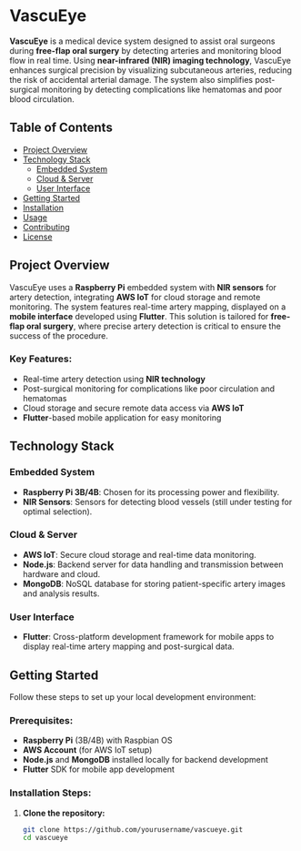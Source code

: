 # VascuEye

**VascuEye** is a medical device system designed to assist oral surgeons during **free-flap oral surgery** by detecting arteries and monitoring blood flow in real time. Using **near-infrared (NIR) imaging technology**, VascuEye enhances surgical precision by visualizing subcutaneous arteries, reducing the risk of accidental arterial damage. The system also simplifies post-surgical monitoring by detecting complications like hematomas and poor blood circulation.

## Table of Contents

- [Project Overview](#project-overview)
- [Technology Stack](#technology-stack)
  - [Embedded System](#embedded-system)
  - [Cloud & Server](#cloud--server)
  - [User Interface](#user-interface)
- [Getting Started](#getting-started)
- [Installation](#installation)
- [Usage](#usage)
- [Contributing](#contributing)
- [License](#license)

## Project Overview

VascuEye uses a **Raspberry Pi** embedded system with **NIR sensors** for artery detection, integrating **AWS IoT** for cloud storage and remote monitoring. The system features real-time artery mapping, displayed on a **mobile interface** developed using **Flutter**. This solution is tailored for **free-flap oral surgery**, where precise artery detection is critical to ensure the success of the procedure.

### Key Features:
- Real-time artery detection using **NIR technology**
- Post-surgical monitoring for complications like poor circulation and hematomas
- Cloud storage and secure remote data access via **AWS IoT**
- **Flutter**-based mobile application for easy monitoring

## Technology Stack

### Embedded System
- **Raspberry Pi 3B/4B**: Chosen for its processing power and flexibility.
- **NIR Sensors**: Sensors for detecting blood vessels (still under testing for optimal selection).

### Cloud & Server
- **AWS IoT**: Secure cloud storage and real-time data monitoring.
- **Node.js**: Backend server for data handling and transmission between hardware and cloud.
- **MongoDB**: NoSQL database for storing patient-specific artery images and analysis results.

### User Interface
- **Flutter**: Cross-platform development framework for mobile apps to display real-time artery mapping and post-surgical data.

## Getting Started

Follow these steps to set up your local development environment:

### Prerequisites:
- **Raspberry Pi** (3B/4B) with Raspbian OS
- **AWS Account** (for AWS IoT setup)
- **Node.js** and **MongoDB** installed locally for backend development
- **Flutter** SDK for mobile app development

### Installation Steps:
1. **Clone the repository:**
   ```bash
   git clone https://github.com/yourusername/vascueye.git
   cd vascueye
